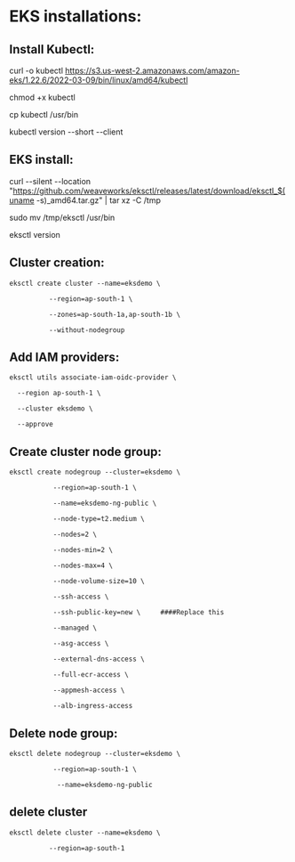 # EKS installations:





Install Kubectl:
----------------

curl -o kubectl https://s3.us-west-2.amazonaws.com/amazon-eks/1.22.6/2022-03-09/bin/linux/amd64/kubectl

chmod +x kubectl

cp kubectl /usr/bin

kubectl version --short --client

EKS install:
------------

curl --silent --location "https://github.com/weaveworks/eksctl/releases/latest/download/eksctl_$(uname -s)_amd64.tar.gz" | tar xz -C /tmp

sudo mv /tmp/eksctl /usr/bin

eksctl version

Cluster creation:
-----------------
	eksctl create cluster --name=eksdemo \
                 
			  --region=ap-south-1 \
                  
			  --zones=ap-south-1a,ap-south-1b \
                  
			  --without-nodegroup 


Add IAM providers:
-----------------

	eksctl utils associate-iam-oidc-provider \
   
  	  --region ap-south-1 \
    
  	  --cluster eksdemo \
    
  	  --approve

Create cluster node group:
-------------------------


	eksctl create nodegroup --cluster=eksdemo \
                  
			   --region=ap-south-1 \
                   
			   --name=eksdemo-ng-public \
                   
		  	   --node-type=t2.medium \
                   
			   --nodes=2 \
                   
			   --nodes-min=2 \
                   
			   --nodes-max=4 \
                   
		 	   --node-volume-size=10 \
                   
			   --ssh-access \
                   
			   --ssh-public-key=new \     ####Replace this
                   
			   --managed \
                   
			   --asg-access \
                   
			   --external-dns-access \
                   
			   --full-ecr-access \
                   
			   --appmesh-access \
                   
			   --alb-ingress-access	

                   
Delete node group:
------------------

	eksctl delete nodegroup --cluster=eksdemo \
                  
			   --region=ap-south-1 \
	          
			 	--name=eksdemo-ng-public	


delete cluster
--------------

	eksctl delete cluster --name=eksdemo \
                 
			  --region=ap-south-1

